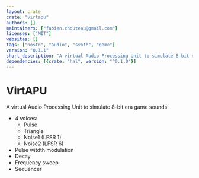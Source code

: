```yaml
---
layout: crate
crate: "virtapu"
authors: []
maintainers: ["fabien.chouteau@gmail.com"]
licenses: ["MIT"]
websites: []
tags: ["nostd", "audio", "synth", "game"]
version: "0.1.1"
short_description: "A virtual Audio Processing Unit to simulate 8-bit era game sounds"
dependencies: [{crate: "hal", version: "^0.1.0"}]
---
```

# VirtAPU
A virtual Audio Processing Unit to simulate 8-bit era game sounds 

 - 4 voices:
   - Pulse
   - Triangle
   - Noise1 (LFSR 1)
   - Noise2 (LFSR 6)
 - Pulse witdth modulation
 - Decay
 - Frequency sweep
 - Sequencer



